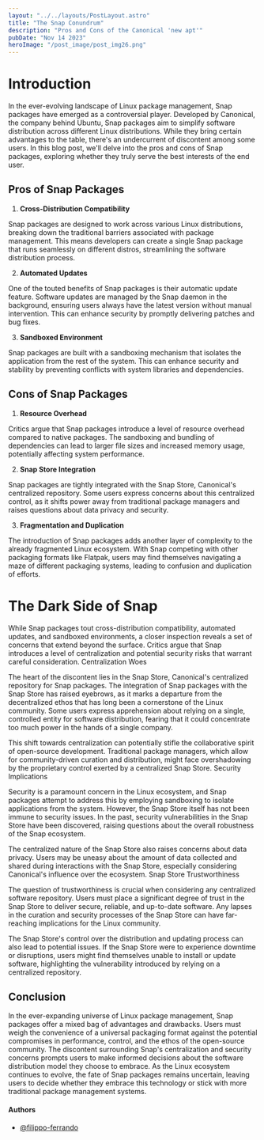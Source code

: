 ```yaml
---
layout: "../../layouts/PostLayout.astro"
title: "The Snap Conundrum"
description: "Pros and Cons of the Canonical 'new apt'"
pubDate: "Nov 14 2023"
heroImage: "/post_image/post_img26.png"
---
```

# Introduction

In the ever-evolving landscape of Linux package management, Snap packages have emerged as a controversial player. Developed by Canonical, the company behind Ubuntu, Snap packages aim to simplify software distribution across different Linux distributions. While they bring certain advantages to the table, there's an undercurrent of discontent among some users. In this blog post, we'll delve into the pros and cons of Snap packages, exploring whether they truly serve the best interests of the end user.

## Pros of Snap Packages
1. **Cross-Distribution Compatibility**

Snap packages are designed to work across various Linux distributions, breaking down the traditional barriers associated with package management. This means developers can create a single Snap package that runs seamlessly on different distros, streamlining the software distribution process.

2. **Automated Updates**

One of the touted benefits of Snap packages is their automatic update feature. Software updates are managed by the Snap daemon in the background, ensuring users always have the latest version without manual intervention. This can enhance security by promptly delivering patches and bug fixes.

3. **Sandboxed Environment**

Snap packages are built with a sandboxing mechanism that isolates the application from the rest of the system. This can enhance security and stability by preventing conflicts with system libraries and dependencies.

## Cons of Snap Packages

1. **Resource Overhead**

Critics argue that Snap packages introduce a level of resource overhead compared to native packages. The sandboxing and bundling of dependencies can lead to larger file sizes and increased memory usage, potentially affecting system performance.

2. **Snap Store Integration**

Snap packages are tightly integrated with the Snap Store, Canonical's centralized repository. Some users express concerns about this centralized control, as it shifts power away from traditional package managers and raises questions about data privacy and security.

3. **Fragmentation and Duplication**

The introduction of Snap packages adds another layer of complexity to the already fragmented Linux ecosystem. With Snap competing with other packaging formats like Flatpak, users may find themselves navigating a maze of different packaging systems, leading to confusion and duplication of efforts.

# The Dark Side of Snap

While Snap packages tout cross-distribution compatibility, automated updates, and sandboxed environments, a closer inspection reveals a set of concerns that extend beyond the surface. Critics argue that Snap introduces a level of centralization and potential security risks that warrant careful consideration.
Centralization Woes

The heart of the discontent lies in the Snap Store, Canonical's centralized repository for Snap packages. The integration of Snap packages with the Snap Store has raised eyebrows, as it marks a departure from the decentralized ethos that has long been a cornerstone of the Linux community. Some users express apprehension about relying on a single, controlled entity for software distribution, fearing that it could concentrate too much power in the hands of a single company.

This shift towards centralization can potentially stifle the collaborative spirit of open-source development. Traditional package managers, which allow for community-driven curation and distribution, might face overshadowing by the proprietary control exerted by a centralized Snap Store.
Security Implications

Security is a paramount concern in the Linux ecosystem, and Snap packages attempt to address this by employing sandboxing to isolate applications from the system. However, the Snap Store itself has not been immune to security issues. In the past, security vulnerabilities in the Snap Store have been discovered, raising questions about the overall robustness of the Snap ecosystem.

The centralized nature of the Snap Store also raises concerns about data privacy. Users may be uneasy about the amount of data collected and shared during interactions with the Snap Store, especially considering Canonical's influence over the ecosystem.
Snap Store Trustworthiness

The question of trustworthiness is crucial when considering any centralized software repository. Users must place a significant degree of trust in the Snap Store to deliver secure, reliable, and up-to-date software. Any lapses in the curation and security processes of the Snap Store can have far-reaching implications for the Linux community.

The Snap Store's control over the distribution and updating process can also lead to potential issues. If the Snap Store were to experience downtime or disruptions, users might find themselves unable to install or update software, highlighting the vulnerability introduced by relying on a centralized repository.

## Conclusion

In the ever-expanding universe of Linux package management, Snap packages offer a mixed bag of advantages and drawbacks. Users must weigh the convenience of a universal packaging format against the potential compromises in performance, control, and the ethos of the open-source community. The discontent surrounding Snap's centralization and security concerns prompts users to make informed decisions about the software distribution model they choose to embrace. As the Linux ecosystem continues to evolve, the fate of Snap packages remains uncertain, leaving users to decide whether they embrace this technology or stick with more traditional package management systems.

#### Authors

- [@filippo-ferrando](https://www.github.com/filippo-ferrando)